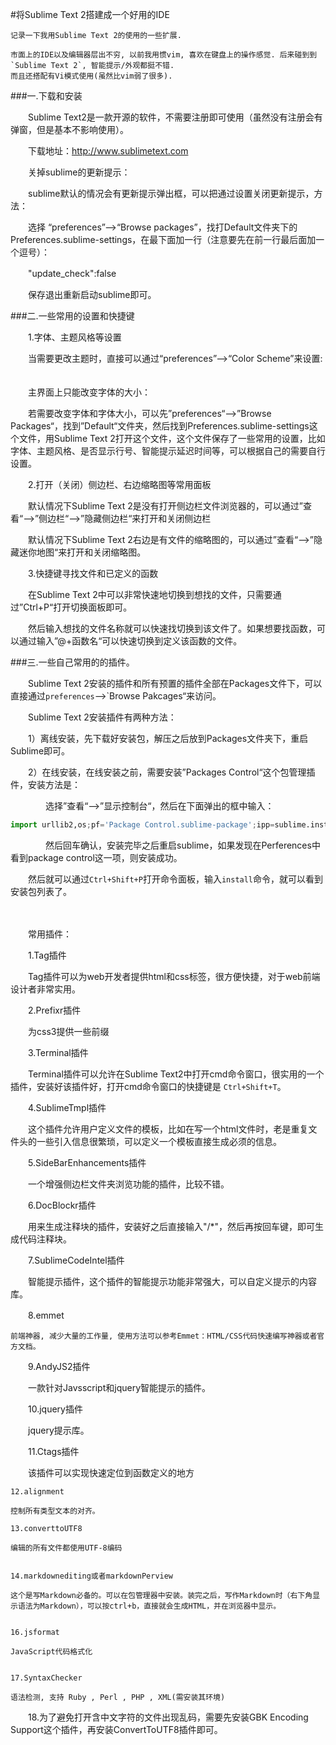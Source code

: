 #将Sublime Text 2搭建成一个好用的IDE

    记录一下我用Sublime Text 2的使用的一些扩展. 

    市面上的IDE以及编辑器层出不穷, 以前我用惯vim, 喜欢在键盘上的操作感觉. 后来碰到到`Sublime Text 2`, 智能提示/外观都挺不错. 
    而且还搭配有Vi模式使用(虽然比vim弱了很多).

###一.下载和安装

　　Sublime Text2是一款开源的软件，不需要注册即可使用（虽然没有注册会有弹窗，但是基本不影响使用）。  

　　下载地址：http://www.sublimetext.com

　　关掉sublime的更新提示：  

　　sublime默认的情况会有更新提示弹出框，可以把通过设置关闭更新提示，方法：  

　　选择 “preferences”—>“Browse packages”，找打Default文件夹下的Preferences.sublime-settings，在最下面加一行（注意要先在前一行最后面加一个逗号）：  

　　"update_check":false  

　　保存退出重新启动sublime即可。  

###二.一些常用的设置和快捷键

　　1.字体、主题风格等设置

　　当需要更改主题时，直接可以通过“preferences”—>“Color Scheme”来设置: 　

　　主界面上只能改变字体的大小： 　　

　　若需要改变字体和字体大小，可以先”preferences“—>”Browse Packages“，找到”Default“文件夹，然后找到Preferences.sublime-settings这个文件，用Sublime Text 2打开这个文件，这个文件保存了一些常用的设置，比如字体、主题风格、是否显示行号、智能提示延迟时间等，可以根据自己的需要自行设置。  

　　2.打开（关闭）侧边栏、右边缩略图等常用面板  

　　默认情况下Sublime Text 2是没有打开侧边栏文件浏览器的，可以通过”查看“—>”侧边栏“—>”隐藏侧边栏“来打开和关闭侧边栏  

　　默认情况下Sublime Text 2右边是有文件的缩略图的，可以通过”查看“—>”隐藏迷你地图“来打开和关闭缩略图。  

　　3.快捷键寻找文件和已定义的函数  

　　在Sublime Text 2中可以非常快速地切换到想找的文件，只需要通过”Ctrl+P“打开切换面板即可。 　　

　　然后输入想找的文件名称就可以快速找切换到该文件了。如果想要找函数，可以通过输入”@+函数名“可以快速切换到定义该函数的文件。  

###三.一些自己常用的的插件。

　　Sublime Text 2安装的插件和所有预置的插件全部在Packages文件下，可以直接通过`preferences`—>`Browse Pakcages“来访问。  

　　Sublime Text 2安装插件有两种方法：  

　　1）离线安装，先下载好安装包，解压之后放到Packages文件夹下，重启Sublime即可。  

　　2）在线安装，在线安装之前，需要安装”Packages Control“这个包管理插件，安装方法是：  

　　　　选择”查看“—>”显示控制台“，然后在下面弹出的框中输入：  
```python
import urllib2,os;pf='Package Control.sublime-package';ipp=sublime.installed_packages_path();os.makedirs(ipp) if not os.path.exists(ipp) else None;open(os.path.join(ipp,pf),'wb').write(urllib2.urlopen('http://sublime.wbond.net/'+pf.replace(' ','%20')).read())
```
　　　　然后回车确认，安装完毕之后重启sublime，如果发现在Perferences中看到package control这一项，则安装成功。  

　　然后就可以通过`Ctrl+Shift+P`打开命令面板，输入`install`命令，就可以看到安装包列表了。  

　　

　　常用插件：  

　　1.Tag插件  

　　Tag插件可以为web开发者提供html和css标签，很方便快捷，对于web前端设计者非常实用。  


　　2.Prefixr插件  

　　为css3提供一些前缀  


　　3.Terminal插件  

　　Terminal插件可以允许在Sublime Text2中打开cmd命令窗口，很实用的一个插件，安装好该插件好，打开cmd命令窗口的快捷键是 `Ctrl+Shift+T`。

　　4.SublimeTmpl插件  

　　这个插件允许用户定义文件的模板，比如在写一个html文件时，老是重复文件头的一些引入信息很繁琐，可以定义一个模板直接生成必须的信息。  


　　5.SideBarEnhancements插件  

　　一个增强侧边栏文件夹浏览功能的插件，比较不错。  


　　6.DocBlockr插件  

　　用来生成注释块的插件，安装好之后直接输入"/*"，然后再按回车键，即可生成代码注释块。  


　　7.SublimeCodeIntel插件  

　　智能提示插件，这个插件的智能提示功能非常强大，可以自定义提示的内容库。 

　　8.emmet  
  
    前端神器, 减少大量的工作量, 使用方法可以参考Emmet：HTML/CSS代码快速编写神器或者官方文档。  


　　9.AndyJS2插件  

　　一款针对Javsscript和jquery智能提示的插件。  


　　10.jquery插件  

　　jquery提示库。  


　　11.Ctags插件  

　　该插件可以实现快速定位到函数定义的地方  


    12.alignment  

    控制所有类型文本的对齐。

    13.converttoUTF8  

    编辑的所有文件都使用UTF-8编码  


    14.markdownediting或者markdownPerview  

    这个是写Markdown必备的。可以在包管理器中安装。装完之后，写作Markdown时（右下角显示语法为Markdown），可以按ctrl+b，直接就会生成HTML，并在浏览器中显示。  


    16.jsformat  

    JavaScript代码格式化  


    17.SyntaxChecker  
   
    语法检测, 支持 Ruby , Perl , PHP , XML(需安装其环境)  


　　18.为了避免打开含中文字符的文件出现乱码，需要先安装GBK Encoding Support这个插件，再安装ConvertToUTF8插件即可。  